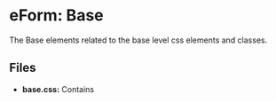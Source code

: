 # eForm: Base

The Base elements related to the base level css elements and classes.

## Files
* **base.css:** Contains 